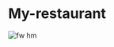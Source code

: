 # My-restaurant
![fw hm](https://user-images.githubusercontent.com/97829483/150159937-20b03594-9b9d-483d-a7b2-c8e7171f3dea.png)
